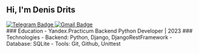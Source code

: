 ## Hi, I'm Denis Drits
<div id="badges">
  <a href="https://t.me/DenisDrits">
    <img src="https://img.shields.io/badge/Telegram-blue?style=social&logo=telegram&logoColor=blue" alt="Telegram Badge"/>
  </a>
  <a href="mailto:rezerv50@yandex.ru">
    <img src="https://img.shields.io/badge/Gmail-critical?style=social&logo=gmail&logoColor=critical" alt="Gmail Badge"/>
  </a>
</div>
### Education
- Yandex.Practicum Backend Python Developer | 2023
### Technologies
- Backend: Python, Django, DjangoRestFramework
- Database: SQLite
- Tools: Git, Github, Unittest
